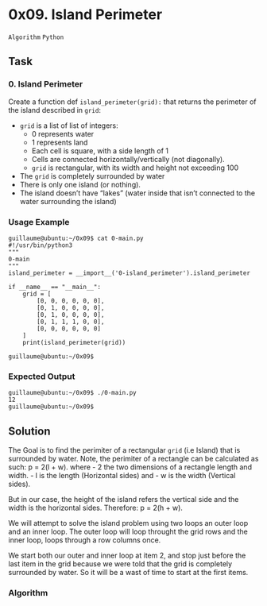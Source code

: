 # 0x09. Island Perimeter

`Algorithm` `Python`

## Task

### 0. Island Perimeter

Create a function def `island_perimeter(grid):` that returns the perimeter of the island described in
`grid`:

  - `grid` is a list of list of integers:
    - 0 represents water
    - 1 represents land
    - Each cell is square, with a side length of 1
    - Cells are connected horizontally/vertically (not diagonally).
    - `grid` is rectangular, with its width and height not exceeding 100
  - The `grid` is completely surrounded by water
  - There is only one island (or nothing).
  - The island doesn’t have “lakes” (water inside that isn’t connected to the water surrounding the island)

### Usage Example

```
guillaume@ubuntu:~/0x09$ cat 0-main.py
#!/usr/bin/python3
"""
0-main
"""
island_perimeter = __import__('0-island_perimeter').island_perimeter

if __name__ == "__main__":
    grid = [
        [0, 0, 0, 0, 0, 0],
        [0, 1, 0, 0, 0, 0],
        [0, 1, 0, 0, 0, 0],
        [0, 1, 1, 1, 0, 0],
        [0, 0, 0, 0, 0, 0]
    ]
    print(island_perimeter(grid))

guillaume@ubuntu:~/0x09$ 
```

### Expected Output

```
guillaume@ubuntu:~/0x09$ ./0-main.py
12
guillaume@ubuntu:~/0x09$ 
```

## Solution

  The Goal is to find the perimiter of a rectangular `grid` (i.e Island) that is surrounded by water.
Note, the perimiter of a rectangle can be calculated as such:
  p = 2(l + w).
  where
    - 2 the two dimensions of a rectangle length and width. 
    - l is the length (Horizontal sides) and
    - w is the width (Vertical sides).

But in our case, the height of the island refers the vertical side and the width is the horizontal sides.
Therefore: p = 2(h + w).

We will attempt to solve the island problem using two loops an outer loop and an inner loop. The outer
loop will loop throught the grid rows and the inner loop, loops through a row columns once.

We start both our outer and inner loop at item 2, and stop just before the last item in the grid because
we were told that the grid is completely surrounded by water. So it will be a wast of time to start at the
first items.

### Algorithm

